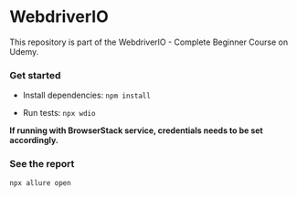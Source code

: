 # WebdriverIO
This repository is part of the WebdriverIO - Complete Beginner Course on Udemy. 

### Get started
- Install dependencies:
`npm install`

- Run tests:
`npx wdio`

**If running with BrowserStack service, credentials needs to be set accordingly.**

### See the report
`npx allure open` 
